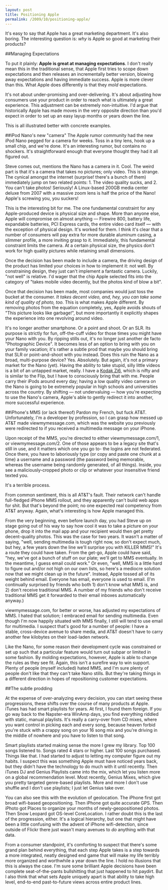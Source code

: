 ```yaml
---
layout: post
title: Positioning Apple
permalink: /2009/10/positioning-apple/
---
```


It's easy to say that Apple has a great marketing department. It's also boring. The interesting question is: *why* is Apple so good at marketing their products?

##Managing Expectations

To put it plainly: **Apple is great at managing expectations**. I don't really mean this in the traditional sense, that Apple first tries to scope down expectations and then releases an incrementally better version, blowing away expectations and having immediate success. Apple is more clever than this. What Apple does differently is that they *mold* expectations.

It's not about under-promising and over-delivering. It's about adjusting how consumers use your product in order to reach what is ultimately a great experience. This adjustment can be extremely non-intuitive. I'd argue that historically Apple has made moves in the very opposite direction than you'd expect in order to set up an easy layup months or years down the line.

This is all illustrated better with concrete examples.

##iPod Nano's new "camera"
The Apple rumor community had the new iPod Nano pegged for a camera for weeks. Toss in a tiny lens, hook up a small chip, and we're done. It's an interesting rumor, but contains no shockers. It's straightforward enough that everyone thought they had it all figured out.

Steve comes out, mentions the Nano has a camera in it. Cool. The weird part is that it's a camera that takes no pictures; only video. This is strange. The cynical amongst the internet (surprise! there's a bunch of them) immediately jump on two related points: 1. The video quality sucks, and 2. You can't take photos! Seriously! A Linux-based 200GB media center deluxe from 2007 with a massive zoom lens is half the price of the Nano! Apple's screwing you, you suckers!

This is the interesting bit for me. The one fundamental constraint for any Apple-produced device is physical size and shape. More than anyone else, Apple will compromise on almost anything — Firewire 800, battery life, expandable batteries, PCI Express cards, the entire video card itself — with the exception of physical design. It's worked for them. I think it's clear that a number of consumers will pay extra for more durable aluminum casing, a slimmer profile, a more inviting grasp to it. Immediately, this fundamental constraint limits the camera. At a certain physical size, the physics don't work for high quality pictures while retaining small dimensions.

Once the decision has been made to include a camera, the driving design of the product has limited your choices in how to implement it: not well. By constraining design, they just can't implement a fantastic camera. Luckily, "not well" is relative. I'd wager that the chip Apple selected fits into the category of "takes mobile video decently, but the photos kind of blow a bit".

Once that decision has been made, most companies would just toss the bucket at the consumer. *It takes decent video, and, hey, you can take some kind of quality of photo, too.* This is what makes Apple different. By removing photos from the equation completely, yes, Apple avoids shouts of "This picture looks like garbage!", but more importantly it explicitly shapes the experience into one revolving around video.

It's no longer another smartphone. Or a point and shoot. Or an SLR. Its purpose is strictly for fun, off-the-cuff video for those times you might have your Nano with you. By ripping stills out, it's no longer just another de facto "Photographic Device". It becomes less of an option to bring with you on your family vacation; it's rather a subtle prod that maybe you should bring that SLR or point-and-shoot with you instead. Does this ruin the Nano as a broad, multi-purpose device? Yes. Absolutely. But again, it's not a primary market for the Nano (yet). Having the ability to take stupid, silly little videos is a bit of an untapped market, really. I have a [Kodak Zi6](http://store.kodak.com/store/ekconsus/en_US/list/Digital_Video_Cameras/categoryID.28889100), which is nifty and is similar to the Flip, but I have to consciously bring that with me. People carry their iPods around every day; having a low quality video camera on the Nano is going to be extremely popular in high schools and universities across the country. By shifting — not undervaluing — how you're expecting to use the Nano's camera, Apple's able to gently redirect it into another, more successful experience.

##iPhone's MMS (or lack thereof)
Pardon my French, but fuck AT&T. Unfortunately, I'm a developer by profession, so I can grasp how messed up AT&T made viewmymessage.com, which was the website you previously were redirected to if you received a multimedia message on your iPhone.

Upon receipt of the MMS, you're directed to either viewmymessage.com/1, or viewmymessage.com/2. One of those appears to be a legacy site that's still in use, and it matters which one you go to- the logins are not federated. Once there, you have to laboriously type (or copy and paste one chunk at a time) a username and a password (the password being memorable, whereas the username being randomly generated, of all things). Inside, you see a maliciously-cropped photo or clip or whatever your insensitive friend texted you.

It's a terrible process.

From common sentiment, this is all AT&T's fault. Their network can't handle full-fledged iPhone MMS rollout, and they apparently can't build web apps for shit. But that's beyond the point; no one expected real competency from AT&T anyway. Again, what's interesting is how Apple managed this.

From the very beginning, even before launch day, you had Steve up on stage going out of his way to say how cool it was to take a picture on your phone, drop it into the mail app and your recipient would then get pretty decent-quality photos. This was the case for two years. It wasn't a matter of saying, "well, sending multimedia is tough right now, so don't expect much, but hey, a few years down the line we'll surprise you with KILLER MMS!" It's a route they could have taken. From the get-go, Apple could have said, "hey, we've got a bunch of stuff on our plate; we'll get to MMS eventually. In the meantime, I guess email could work." Or even, "well, MMS is a little hard to figure out and/or not high on our own lists, so here's a mediocre solution now that we might clean up in the future". Instead, Apple tossed all of its weight behind email. Everyone has email, everyone is used to email. (I'm continually surprised by friends who both 1) don't know what MMS is, and 2) don't receive traditional MMS. A number of my friends who don't receive traditional MMS get it forwarded to their email inboxes automatically anyway.)

viewmymessage.com, for better or worse, has adjusted my expectations of MMS. I hated that solution; I embraced email for sending multimedia. Even though I'm now happily situated with MMS finally, I still will tend to use email for multimedia. I suspect that's good for a number of people: I have a stable, cross-device avenue to share media, and AT&T doesn't have to carry another few kilobytes on their load-laden network.

Like the Nano, for some reason their development cycle was constrained or set up such that a particular feature would turn out subpar or limited in some fashion. By molding expectations, however, Apple is able to change the rules as they see fit. Again, this isn't a surefire way to win support. Plenty of people (myself included) hated MMS, and I'm sure plenty of people don't like that they can't take Nano stills. But they're taking things in a different direction in hopes of repositioning customer expectations.


##The subtle prodding

At the expense of over-analyzing every decision, you can start seeing these progressions, these shifts over the course of many products at Apple. iTunes has had smart playlists for years. At first, I found them foreign. If you go way back to the Napster-era WinAmp days, you find everything riddled with static, manual playlists. It's really a carry-over from CD mixes, where you want control in picking each and every song, because heaven forbid you're stuck with a crappy song on your 16 song mix and you're driving in the middle of nowhere and you have to listen to that song.

Smart playlists started making sense the more I grew my library. Top 100 songs listened to. Songs rated 4 stars or higher. Last 100 songs purchased. Things like that. I had started to adjust to letting my computer figure out my habits. I suspect this was something Apple must have noticed years back, but they didn't have the technology to do much with it until recently. Then iTunes DJ and Genius Playlists came into the mix, which let you listen more on a global recommendation level. Most recently, Genius Mixes, which give you pretty targeted genre-based playlists. More and more I don't use shuffle and I don't use playlists; I just let Genius take over.

You can also see this with the evolution of geolocation. The iPhone first got broad wifi-based geopositioning. Then iPhone got quite accurate GPS. Then iPhoto got Places to organize your months of newly-geopositioned photos. Then Snow Leopard got OS-level  CoreLocation. I rather doubt this is the last of the progression, either. It's a logical hierarchy, but one that might have been a little confusing with the advent of iPhone wifi-detection, since outside of Flickr there just wasn't many avenues to *do* anything with that data.

From a consumer standpoint, it's comforting to suspect that there's some grand plan behind everything, that each step Apple takes is a step towards a more integrated, neatly designed end game that will make my life terribly more organized and worthwhile a year down the line. I hold no illusions that this is always the case. I'm sure some brilliant Apple decisions have been complete seat-of-the-pants bullshitting that just happened to hit paydirt. But I also think that what sets Apple uniquely apart is that ability to take high level, end-to-end past-to-future views across entire product lines.
